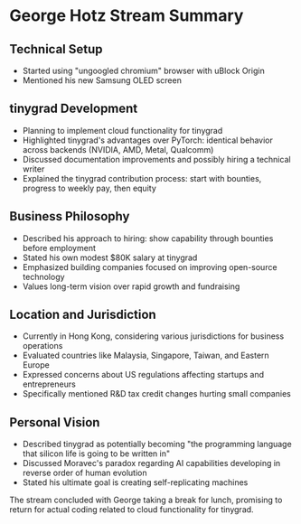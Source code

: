 # George Hotz Stream Summary

## Technical Setup
- Started using "ungoogled chromium" browser with uBlock Origin
- Mentioned his new Samsung OLED screen

## tinygrad Development
- Planning to implement cloud functionality for tinygrad
- Highlighted tinygrad's advantages over PyTorch: identical behavior across backends (NVIDIA, AMD, Metal, Qualcomm)
- Discussed documentation improvements and possibly hiring a technical writer
- Explained the tinygrad contribution process: start with bounties, progress to weekly pay, then equity

## Business Philosophy
- Described his approach to hiring: show capability through bounties before employment
- Stated his own modest $80K salary at tinygrad
- Emphasized building companies focused on improving open-source technology
- Values long-term vision over rapid growth and fundraising

## Location and Jurisdiction
- Currently in Hong Kong, considering various jurisdictions for business operations
- Evaluated countries like Malaysia, Singapore, Taiwan, and Eastern Europe
- Expressed concerns about US regulations affecting startups and entrepreneurs
- Specifically mentioned R&D tax credit changes hurting small companies

## Personal Vision
- Described tinygrad as potentially becoming "the programming language that silicon life is going to be written in"
- Discussed Moravec's paradox regarding AI capabilities developing in reverse order of human evolution
- Stated his ultimate goal is creating self-replicating machines

The stream concluded with George taking a break for lunch, promising to return for actual coding related to cloud functionality for tinygrad.